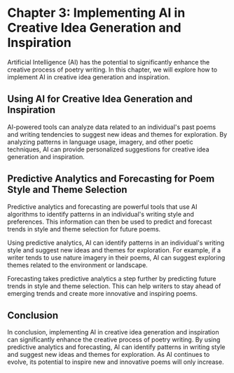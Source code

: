 Chapter 3: Implementing AI in Creative Idea Generation and Inspiration
======================================================================

Artificial Intelligence (AI) has the potential to significantly enhance the creative process of poetry writing. In this chapter, we will explore how to implement AI in creative idea generation and inspiration.

Using AI for Creative Idea Generation and Inspiration
-----------------------------------------------------

AI-powered tools can analyze data related to an individual's past poems and writing tendencies to suggest new ideas and themes for exploration. By analyzing patterns in language usage, imagery, and other poetic techniques, AI can provide personalized suggestions for creative idea generation and inspiration.

Predictive Analytics and Forecasting for Poem Style and Theme Selection
-----------------------------------------------------------------------

Predictive analytics and forecasting are powerful tools that use AI algorithms to identify patterns in an individual's writing style and preferences. This information can then be used to predict and forecast trends in style and theme selection for future poems.

Using predictive analytics, AI can identify patterns in an individual's writing style and suggest new ideas and themes for exploration. For example, if a writer tends to use nature imagery in their poems, AI can suggest exploring themes related to the environment or landscape.

Forecasting takes predictive analytics a step further by predicting future trends in style and theme selection. This can help writers to stay ahead of emerging trends and create more innovative and inspiring poems.

Conclusion
----------

In conclusion, implementing AI in creative idea generation and inspiration can significantly enhance the creative process of poetry writing. By using predictive analytics and forecasting, AI can identify patterns in writing style and suggest new ideas and themes for exploration. As AI continues to evolve, its potential to inspire new and innovative poems will only increase.
